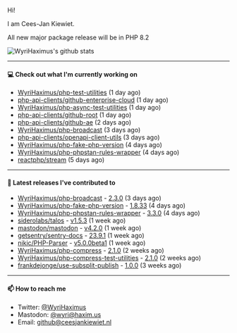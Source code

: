 Hi!

I am Cees-Jan Kiewiet.

All new major package release will be in PHP 8.2

![WyriHaximus's github stats](https://github-readme-stats.vercel.app/api?username=WyriHaximus&show_icons=true)

---

#### 💻 Check out what I'm currently working on

- [WyriHaximus/php-test-utilities](https://github.com/WyriHaximus/php-test-utilities) (1 day ago)
- [php-api-clients/github-enterprise-cloud](https://github.com/php-api-clients/github-enterprise-cloud) (1 day ago)
- [WyriHaximus/php-async-test-utilities](https://github.com/WyriHaximus/php-async-test-utilities) (1 day ago)
- [php-api-clients/github-root](https://github.com/php-api-clients/github-root) (1 day ago)
- [php-api-clients/github-ae](https://github.com/php-api-clients/github-ae) (2 days ago)
- [WyriHaximus/php-broadcast](https://github.com/WyriHaximus/php-broadcast) (3 days ago)
- [php-api-clients/openapi-client-utils](https://github.com/php-api-clients/openapi-client-utils) (3 days ago)
- [WyriHaximus/php-fake-php-version](https://github.com/WyriHaximus/php-fake-php-version) (4 days ago)
- [WyriHaximus/php-phpstan-rules-wrapper](https://github.com/WyriHaximus/php-phpstan-rules-wrapper) (4 days ago)
- [reactphp/stream](https://github.com/reactphp/stream) (5 days ago)

---

#### 🔭 Latest releases I've contributed to

- [WyriHaximus/php-broadcast](https://github.com/WyriHaximus/php-broadcast) - [2.3.0](https://github.com/WyriHaximus/php-broadcast/releases/tag/2.3.0) (3 days ago)
- [WyriHaximus/php-fake-php-version](https://github.com/WyriHaximus/php-fake-php-version) - [1.8.33](https://github.com/WyriHaximus/php-fake-php-version/releases/tag/1.8.33) (4 days ago)
- [WyriHaximus/php-phpstan-rules-wrapper](https://github.com/WyriHaximus/php-phpstan-rules-wrapper) - [3.3.0](https://github.com/WyriHaximus/php-phpstan-rules-wrapper/releases/tag/3.3.0) (4 days ago)
- [siderolabs/talos](https://github.com/siderolabs/talos) - [v1.5.3](https://github.com/siderolabs/talos/releases/tag/v1.5.3) (1 week ago)
- [mastodon/mastodon](https://github.com/mastodon/mastodon) - [v4.2.0](https://github.com/mastodon/mastodon/releases/tag/v4.2.0) (1 week ago)
- [getsentry/sentry-docs](https://github.com/getsentry/sentry-docs) - [23.9.1](https://github.com/getsentry/sentry-docs/releases/tag/23.9.1) (1 week ago)
- [nikic/PHP-Parser](https://github.com/nikic/PHP-Parser) - [v5.0.0beta1](https://github.com/nikic/PHP-Parser/releases/tag/v5.0.0beta1) (1 week ago)
- [WyriHaximus/php-compress](https://github.com/WyriHaximus/php-compress) - [2.1.0](https://github.com/WyriHaximus/php-compress/releases/tag/2.1.0) (2 weeks ago)
- [WyriHaximus/php-compress-test-utilities](https://github.com/WyriHaximus/php-compress-test-utilities) - [2.1.0](https://github.com/WyriHaximus/php-compress-test-utilities/releases/tag/2.1.0) (2 weeks ago)
- [frankdejonge/use-subsplit-publish](https://github.com/frankdejonge/use-subsplit-publish) - [1.0.0](https://github.com/frankdejonge/use-subsplit-publish/releases/tag/1.0.0) (3 weeks ago)

---

#### 📫 How to reach me

- Twitter: [@WyriHaximus](https://twitter.com/WyriHaximus)
- Mastodon: [@wyri@haxim.us](https://toot-toot.wyrihaxim.us/@wyri)
- Email: [github@ceesjankiewiet.nl](mailto:github@ceesjankiewiet.nl)
